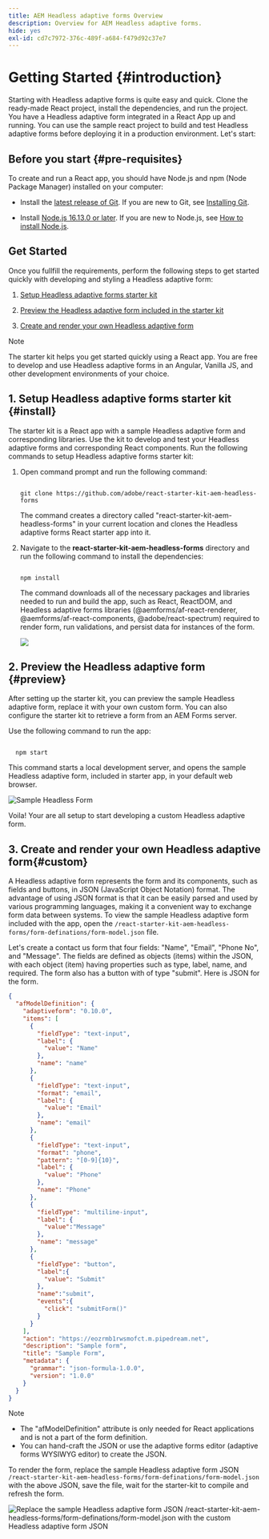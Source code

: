 ```yaml
---
title: AEM Headless adaptive forms Overview
description: Overview for AEM Headless adaptive forms.
hide: yes
exl-id: cd7c7972-376c-489f-a684-f479d92c37e7
---
```



# Getting Started {#introduction}

Starting with Headless adaptive forms is quite easy and quick. Clone the ready-made React project, install the dependencies, and run the project. You have a Headless adaptive form integrated in a React App up and running. You can use the sample react project to build and test Headless adaptive forms before deploying it in a production environment. Let's start:

## Before you start {#pre-requisites}

To create and run a React app, you should have Node.js and npm (Node Package Manager) installed on your computer:

*   Install the [latest release of Git](https://git-scm.com/downloads). If you are new to Git, see [Installing Git](https://git-scm.com/book/en/v2/Getting-Started-Installing-Git).

*   Install [Node.js 16.13.0 or later](https://nodejs.org/en/download/). If you are new to Node.js, see [How to install Node.js](https://nodejs.dev/en/learn/how-to-install-nodejs).

## Get Started

Once you fullfill the requirements, perform the following steps to get started quickly with developing and styling a Headless adaptive form:

1.  [Setup Headless adaptive forms starter kit](#setup)

1.  [Preview the Headless adaptive form included in the starter kit](#preview)

1.  [Create and render your own Headless adaptive form](#custom)

<!-- 1.  [Render your Headless adaptive form with custom React components](#style) -->

    
>[!NOTE]
>
>
> The starter kit helps you get started quickly using a React app. You are free to develop and use Headless adaptive forms in an Angular, Vanilla JS, and other development environments of your choice. 



## 1.  Setup Headless adaptive forms starter kit {#install}

The starter kit is a React app with a sample Headless adaptive form and corresponding libraries. Use the kit to develop and test your Headless adaptive forms and corresponding React components. Run the following commands to setup Headless adaptive forms starter kit:

1.  Open command prompt and run the following command:

    ```shell

    git clone https://github.com/adobe/react-starter-kit-aem-headless-forms

    ```

    The command creates a directory called "react-starter-kit-aem-headless-forms" in your current location and clones the Headless adaptive forms React starter app into it.

1.  Navigate to the **react-starter-kit-aem-headless-forms** directory and run the following command to install the dependencies:

    ```shell

    npm install

    ```

    The command downloads all of the necessary packages and libraries needed to run and build the app, such as React, ReactDOM, and Headless adaptive forms 
    libraries (@aemforms/af-react-renderer, @aemforms/af-react-components, @adobe/react-spectrum) required to render form, run validations, and persist data for instances of the form. 

    ![](/help/assets/install-react-app-starter-kit.png)



## 2. Preview the Headless adaptive form {#preview}

After setting up the starter kit, you can preview the sample Headless adaptive form, replace it with your own custom form. You can also configure the starter kit to retrieve a form from an AEM Forms server.

Use the following command to run the app: 

  ```shell

    npm start

  ```

   
  This command starts a local development server, and opens the sample Headless adaptive form, included in starter app, in your default web browser.

  ![Sample Headless Form](assets/sample-headless-adaptive-form.png)

  Voila! Your are all setup to start developing a custom Headless adaptive form. 
    
  <!--  As you know, in a headless form the form data and logic are separate from the presentation layer and can be used by any client that can make HTTP requests, such as a mobile app, a static site, or a different web application. The form is often managed and stored on a server, which serves as the backend for the form. The client sends requests to the server to retrieve the form, submit data, and receive updated form data. This allows for greater flexibility and integration with different technologies. You can store and retrive a Headless adaptive form on an AEM Server  -->

## 3. Create and render your own Headless adaptive form{#custom}

A Headless adaptive form represents the form and its components, such as fields and buttons, in JSON (JavaScript Object Notation) format. The advantage of using JSON format is that it can be easily parsed and used by various programming languages, making it a convenient way to exchange form data between systems. To view the sample Headless adaptive form included with the app, open the `/react-starter-kit-aem-headless-forms/form-definations/form-model.json` file. 

Let's create a contact us form that four fields: "Name", "Email", "Phone No", and "Message". The fields are defined as objects (items) within the JSON, with each object (item) having properties such as type, label, name, and required. The form also has a button with of type "submit". Here is JSON for the form. 


```JSON
{
  "afModelDefinition": {
    "adaptiveform": "0.10.0",
    "items": [
      {
        "fieldType": "text-input",
        "label": {
          "value": "Name"
        },
        "name": "name"
      },
      {
        "fieldType": "text-input",
        "format": "email",
        "label": {
          "value": "Email"
        },
        "name": "email"
      },
      {
        "fieldType": "text-input",
        "format": "phone",
        "pattern": "[0-9]{10}",
        "label": {
          "value": "Phone"
        },
        "name": "Phone"
      },
      {
        "fieldType": "multiline-input",
        "label": {
          "value":"Message"
        },
        "name": "message"
      },
      {
        "fieldType": "button",
        "label":{
          "value": "Submit"
        },
        "name":"submit",
        "events":{
          "click": "submitForm()"
        }
      }
    ],
    "action": "https://eozrmb1rwsmofct.m.pipedream.net",
    "description": "Sample form",
    "title": "Sample Form",
    "metadata": {
      "grammar": "json-formula-1.0.0",
      "version": "1.0.0"
    }
  }
}

```

>[!NOTE]
>
> * The "afModelDefinition" attribute is only needed for React applications and is not a part of the form definition.
> * You can hand-craft the JSON or use the adaptive forms editor (adaptive forms WYSIWYG editor) to create the JSON.


To render the form, replace the sample Headless adaptive form JSON `/react-starter-kit-aem-headless-forms/form-definations/form-model.json` with the above JSON, save the file, wait for the starter-kit to compile and refresh the form.    

![Replace the sample Headless adaptive form JSON `/react-starter-kit-aem-headless-forms/form-definations/form-model.json` with the custom Headless adaptive form JSON](assets/render-custom-headless-adaptive-form.png)

<!-- Your form is ready. Let's add some validations and make "Name", "Email", and "Message" fields mandatory. -->


<!-- 

## 4. Render your Headless adaptive form with custom React components

You can develop and use custom components to render or style your Headless adaptive form as per your requirements. The getting started guide uses Google Material UI components to illustrate how to render a Headless adaptive form with custom React components. You can use any other React components library or develop your own custom React Components.

By default, the starter kit uses Adobe's Spectrum UI components. Let's set it to use Google's Material UI:

1.  Open command prompt, navigate to the **react-starter-kit-aem-headless-forms** and run the following command:

    ```shell
    
    npm install @mui/material @emotion/react @emotion/styled --force
    
    ```

    It installs the Google Material UI npm libraries and and adds the libraries to starter kits dependencies. You can now use Material UI components to render Headless Adaptive Froms components.  

    The process of using a third-party library to render Headless Adaptive forms component (form field) is know as mapping. You map each component type ([fieldType](https://opensource.adobe.com/aem-forms-af-runtime/storybook/?path=/docs/adaptive-form-components-text-input-field--def)) to corresponding component of third-party library. For example, Google Material UI library components. 

1.  [fieldType](https://opensource.adobe.com/aem-forms-af-runtime/storybook/?path=/docs/adaptive-form-components-text-input-field--def) for Name, Email, and Phone components in the Contact Us form that you created in previous section is "text-input". To map these components to [Google Material UI Text Field component](https://mui.com/material-ui/react-text-field/):

    1.  Open the **react-starter-kit-aem-headless-forms** directory in a code editor and navigate to navigate to `\react-starter-kit-aem-headless-forms\src\components`.
  
        Examples in documents are based on VSCode. You are free to use any plain-text code editor. 

    1.  Create a copy of the **slider** or **richtext** folder, and rename the copied folder to **materialtextfield**. Slider and richtext are two sample custom components available in the starter app. You can use these to create your own custom components.

        ![The materialtextfield custom component in VSCode](/help/assets/richtext-custom-component-in-vscode.png)

    1. Open the `\react-starter-kit-aem-headless-forms\src\components\materialbutton\index.tsx` file. Add the following statement to import the Material UI Text Field component to your starter kit





<!-- 
[Headless adaptive form Storybook](https://opensource.adobe.com/aem-forms-af-runtime/storybook/) is a great resource for React developers to see examples of headless adaptive forms and learn about components, events, layouts, validations, constraints, and more.

![Storybook](/help/assets/storybook.png) -->

<!-- 
## Change default style of a Headless adaptive form

The default form in the starter app uses Adobe's Spectrum UI components style the form. Headless adaptive forms allows you to use your own UI components to render a form. Let's set the default form to use Google's Material UI:

1. Install the Google Material UI npm library. To install, open command prompt, navigate to the **aem-headless-forms-app-starter** directory, and run the following command:

    ```shell
    
    npm install @mui/material @emotion/react @emotion/styled --force
    
    ```

    This installs the Material UI library, and adds it to your project's dependencies. You can then import and use    Material UI components in your React app. 

1. Next steps are to create custom components, update your JSON file to use custom components, and update the mappings file. Let's learn to do it with the help of a button component: 

      1. Create a custom buttons component that uses Material UI:
         1. In your starter app project, navigate to `\aem-headless-forms-app-starter\src\components`, create a copy of the       slider or richtext folder, and rename the copied folder to `materialbutton`. Slider and richtext are two sample       custom components available in the starter app. You can these to create your own custom components.
         1. Open the `\aem-headless-forms-app-starter\src\components\materialbutton\index.tsx` file. Add the following      statement to import the Material UI button component to your starter app:

      1. Updated the form-model.json file to use custom buttons component: 
          1. Open the `/aem-headless-forms-app-starter/form-definations/form-model.json` file for editing.
          1. Change `"fieldType": "button"` to `"fieldType": "custom:button"` and save the file.
         
            ```JSON

            import Button from '@material-ui/core/Button';

            ```

            Then, replace the the Slider component tag with Button component tag:


          ```JSON

          <Slider {...res} {...actions}  />

          ```

          with

          ```JSON

          <Button>Primary</Button>



            
          1. Replace the slider component tag with button and replace 

          ```JSON

            <Slider {...res} {...actions}  />

          ```

          with

          ```JSON

            <Button>Primary</Button>

          ```
 





## Use a custom form with sample Headless Forms app

You can configure the app to fetch a Headless adaptive form from an AEM Forms Server or replace the sample Headless adaptive form included with the app to a custom Headless adaptive form. By default, the app is configured to use the sample Headless adaptive form included with the app. You can get some sample/custom Headless adaptive form JSON from [Storybook](https://opensource.adobe.com/aem-forms-af-runtime/storybook/?path=/story/reference-examples--contact). Use the **Raw** option on Storybook to view JSON structure of the form.

![](/help/assets/storybook-example.png)

### Replace the sample Headless adaptive form included with the app to a custom Headless adaptive form

1.  Open the  /aem-headless-forms-app-starter/form-definations/form-model.json file for editing.
1.  Replace the content of the **afModelDefinition** property with your custom Headless adaptive form. For example, when you use the [Contact](https://opensource.adobe.com/aem-forms-af-runtime/storybook/?path=/story/reference-examples--contact) form the final content of the file look like the following:


    ``` JSON

        {
        "afModelDefinition": {
        "adaptiveform": "0.0.10",
        "metadata": {
        "version": "1.0.0"
        },
        "items": [
        {
            "name": "firstName",
            "fieldType": "text-input",
            "default": "john",
            "type": "string",
            "minLength": 0,
            "maxLength": 30,
            "required": true,
            "constraintMessages": {
            "minLength": "Name cannot be empty",
            "maxLength": "Please enter only first 30 characters of your name",
            "required": "Name cannot be empty"
            },
            "description": "We need it to address you in our responses",
            "screenReaderText": "'Enter your name as you like us to address you'",
            "rules": {
            "required": "$form.isAnonymous.$value != true"
            },
            "label": {
            "value": "First Name"
            }
        },
        {
            "name": "lastName",
            "fieldType": "text-input",
            "default": "doe",
            "description": "We need it to address you in our responses",
            "screenReaderText": "Enter your name as you like us to address you",
            "type": "string",
            "minLength": 0,
            "maxLength": 30,
            "required": true,
            "constraintMessages": {
            "minLength": "Name cannot be empty",
            "maxLength": "Please enter only first 30 characters of your name",
            "required": "Name cannot be empty"
            },
            "rules": {
            "required": "$form.isAnonymous.$value != true"
            },
            "label": {
            "value": "Last Name"
            }
        },
        {
            "name": "name",
            "fieldType": "text-input",
            "rules": {
            "value": "$form.firstName.$value & ' ' & $form.lastName.$value"
            },
            "label": {
            "value": "Your Full Name"
            }
        },
        {
            "name": "email",
            "fieldType": "text-input",
            "description": "It's a promise that we will not spam you",
            "screenReaderText": "Provide your email address so that we can reply to you.",
            "type": "string",
            "format": "email",
            "required": true,
            "constraintMessages": {
            "format": "Please enter a valid email address",
            "required": "The email address is mandatory"
            },
            "rules": {
            "required": "$form.isAnonymous.$value != true"
            },
            "label": {
            "value": "Email Address"
            }
        },
        {
            "name": "isAnonymous",
            "fieldType": "checkbox",
            "description": "In case you want to remain anonymous",
            "type": "boolean",
            "required": true,
            "label": {
            "value": "Remain Anonymous",
            "richText": false,
            "visible": false
            }
        },
        {
            "name": "phone",
            "fieldType": "text-input",
            "description": "Your mobile number where we can reach you. But only if you want",
            "screenReaderText": "Enter you mobile number without the ISD code",
            "pattern": "[0-9]{10}",
            "constraintMessages": {
            "pattern": "Phone number must be 10 digit long"
            },
            "label": {
            "value": "Mobile Number"
            }
        },
        {
            "name": "submit",
            "fieldType": "button",
            "screenReaderText": "Enter your message in less than 1000 characters and minimum 50 characters",
            "events": {
            "click": "dispatchEvent($form, 'submit')"
            },
            "label": {
            "value": "Submit"
            }
        }
        ]
    }
    }

    ```

1.  Save the file. Wait for Webpack to render the form. The browser window is automatically refreshed after the webpack bundle is ready.


-->
